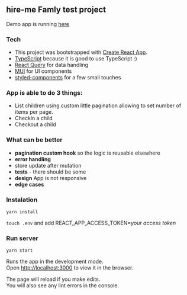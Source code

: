 ## hire-me Famly test project 

Demo app is running [here](https://cranky-galileo-bc5a61.netlify.app) 

### Tech
- This project was bootstrapped with [Create React App](https://github.com/facebook/create-react-app).
- [TypeScript](https://www.typescriptlang.org/) because it is good to use TypeScript :) 
- [React Query](https://react-query.tanstack.com/) for data handling
- [MUI](https://mui.com/) for UI components
- [styled-components](https://styled-components.com/) for a few small touches 

### App is able to do 3 things:
- List children using custom little pagination allowing to set number of items per page.   
- Checkin a child
- Checkout a child

### What can be better
- **pagination custom hook** so the logic is reusable elsewhere  
- **error handling** 
- store update after mutation 
- **tests** - there should be some 
- **design** App is not responsive
- **edge cases**    


### Instalation
`yarn install`

`touch .env` and add   REACT_APP_ACCESS_TOKEN=_your access token_

### Run server
 `yarn start`

Runs the app in the development mode.\
Open [http://localhost:3000](http://localhost:3000) to view it in the browser.

The page will reload if you make edits.\
You will also see any lint errors in the console.
